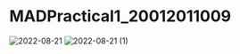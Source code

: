 # MADPractical1_20012011009
![2022-08-21](https://user-images.githubusercontent.com/110918187/185798365-46a5e24d-79f3-4f23-9ab4-916e2b058a2f.png)
![2022-08-21 (1)](https://user-images.githubusercontent.com/110918187/185801308-7cb9044f-26c1-4d5b-9f5d-0e939ed69426.png)
